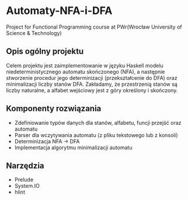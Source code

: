 # Automaty-NFA-i-DFA
Project for Functional Programming course at PWr(Wrocław University of Science &amp; Technology)
## Opis ogólny projektu
Celem projektu jest zaimplementowanie w języku Haskell modelu niedeterministycznego automatu skończonego (NFA), a następnie stworzenie procedur jego determinizacji (przekształcenie do DFA) oraz minimalizacji liczby stanów DFA. Zakładamy, że przestrzenią stanów są liczby naturalne, a alfabet wejściowy jest z góry określony i skończony.
## Komponenty rozwiązania
- Zdefiniowanie typów danych dla stanów, alfabetu, funcji przejść oraz automatu
- Parser dla wczytywania automatu (z pliku tekstowego lub z konsoli)
- Determinizacja NFA -> DFA
- Implementacja algorytmu minimalizacji automatu
## Narzędzia
- Prelude
- System.IO
- hlint
